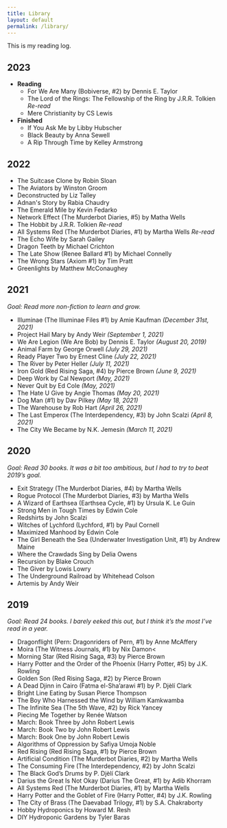 ```yaml
---
title: Library
layout: default
permalink: /library/
---
```


This is my reading log.

## 2023

- **Reading**
  - For We Are Many (Bobiverse, #2) by Dennis E. Taylor
  - The Lord of the Rings: The Fellowship of the Ring by J.R.R. Tolkien _Re-read_
  - Mere Christianity by CS Lewis
- **Finished**
  - If You Ask Me by Libby Hubscher
  - Black Beauty by Anna Sewell
  - A Rip Through Time by Kelley Armstrong

## 2022

- The Suitcase Clone by Robin Sloan
- The Aviators by Winston Groom
- Deconstructed by Liz Talley
- Adnan's Story by Rabia Chaudry
- The Emerald Mile by Kevin Fedarko
- Network Effect (The Murderbot Diaries, #5) by Matha Wells
- The Hobbit by J.R.R. Tolkien _Re-read_
- All Systems Red (The Murderbot Diaries, #1) by Martha Wells _Re-read_
- The Echo Wife by Sarah Gailey
- Dragon Teeth by Michael Crichton
- The Late Show (Renee Ballard #1) by Michael Connelly
- The Wrong Stars (Axiom #1) by Tim Pratt
- Greenlights by Matthew McConaughey

## 2021

_Goal: Read more non-fiction to learn and grow._

- Illuminae (The Illuminae Files #1) by Amie Kaufman _(December 31st, 2021)_
- Project Hail Mary by Andy Weir _(September 1, 2021)_
- We Are Legion (We Are Bob) by Dennis E. Taylor _(August 20, 2019)_
- Animal Farm by George Orwell _(July 29, 2021)_
- Ready Player Two by Ernest Cline _(July 22, 2021)_
- The River by Peter Heller _(July 11, 2021)_
- Iron Gold (Red Rising Saga, #4) by Pierce Brown _(June 9, 2021)_
- Deep Work by Cal Newport _(May, 2021)_
- Never Quit by Ed Cole _(May, 2021)_
- The Hate U Give by Angie Thomas _(May 20, 2021)_
- Dog Man (#1) by Dav Pilkey _(May 18, 2021)_
- The Warehouse by Rob Hart _(April 26, 2021)_
- The Last Emperox (The Interdependency, #3) by John Scalzi _(April 8, 2021)_
- The City We Became by N.K. Jemesin _(March 11, 2021)_

## 2020

_Goal: Read 30 books. It was a bit too ambitious, but I had to try to beat 2019’s goal._

- Exit Strategy (The Murderbot Diaries, #4) by Martha Wells
- Rogue Protocol (The Murderbot Diaries, #3) by Martha Wells
- A Wizard of Earthsea (Earthsea Cycle, #1) by Ursula K. Le Guin
- Strong Men in Tough Times by Edwin Cole
- Redshirts by John Scalzi
- Witches of Lychford (Lychford, #1) by Paul Cornell
- Maximized Manhood by Edwin Cole
- The Girl Beneath the Sea (Underwater Investigation Unit, #1) by Andrew Maine
- Where the Crawdads Sing by Delia Owens
- Recursion by Blake Crouch
- The Giver by Lowis Lowry
- The Underground Railroad by Whitehead Colson
- Artemis by Andy Weir

## 2019

_Goal: Read 24 books. I barely eeked this out, but I think it’s the most I’ve read in a year._

- Dragonflight (Pern: Dragonriders of Pern, #1) by Anne McAffery
- Moira (The Witness Journals, #1) by Nix Damon<
- Morning Star (Red Rising Saga, #3) by Pierce Brown
- Harry Potter and the Order of the Phoenix (Harry Potter, #5) by J.K. Rowling
- Golden Son (Red Rising Saga, #2) by Pierce Brown
- A Dead Djinn in Cairo (Fatma el-Sha’arawi #1) by P. Djèlí Clark
- Bright Line Eating by Susan Pierce Thompson
- The Boy Who Harnessed the Wind by William Kamkwamba
- The Infinite Sea (The 5th Wave, #2) by Rick Yancey
- Piecing Me Together by Renée Watson
- March: Book Three by John Robert Lewis
- March: Book Two by John Robert Lewis
- March: Book One by John Robert Lewis
- Algorithms of Oppression by Safiya Umoja Noble
- Red Rising (Red Rising Saga, #1) by Pierce Brown
- Artificial Condition (The Murderbot Diaries, #2) by Martha Wells
- The Consuming Fire (The Interdependency, #2) by John Scalzi
- The Black God’s Drums by P. Djèlí Clark
- Darius the Great Is Not Okay (Darius The Great, #1) by Adib Khorram
- All Systems Red (The Murderbot Diaries, #1) by Martha Wells
- Harry Potter and the Goblet of Fire (Harry Potter, #4) by J.K. Rowling
- The City of Brass (The Daevabad Trilogy, #1) by S.A. Chakraborty
- Hobby Hydroponics by Howard M. Resh
- DIY Hydroponic Gardens by Tyler Baras

